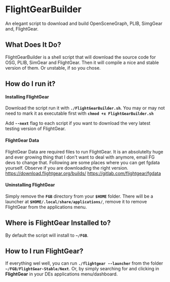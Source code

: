 # FlightGearBuilder
An elegant script to download and build OpenSceneGraph, PLIB, SimgGear and,
FlightGear.

## What Does It Do?
FlightGearBuilder is a shell script that will download the source code for OSG, PLIB, SimGear and FlightGear.
Then it will compile a nice and stable version of them. Or unstable, if so you chose.

## How do I run it?

#### Installing FlightGear
Download the script run it with **`./FlightGearBuilder.sh`**.
You may or may not need to mark it as executable first with **`chmod +x FlightGearBuilder.sh`**

Add **`--next`** flag to each script if you want to download the very
latest testing version of FlightGear.

#### FlightGear Data
FlightGear Data are required files to run FlightGear.
It is an absolutelty huge and ever growing thing that I don't want to deal with anymore, email FG devs to change that.
Following are some places where you can get fgdata yourself. Observe if you are downloading the right version.
https://download.flightgear.org/builds/
https://gitlab.com/flightgear/fgdata

#### Uninstalling FlightGear
Simply remove the **`FGB`** directory from your **`$HOME`** folder.
There will be a launcher at **`$HOME/.local/share/applications/`**, remove it to remove FlightGear from the applications menu.

## Where is FlightGear Installed to?
By default the script will install to **`~/FGB`**.

## How to I run FlightGear?
If everything wel well, you can run **`./flightgear --launcher`** from
the folder **`~/FGB/FlightGear-Stable/Next`**.
Or, by simply searching for and clicking in **FlightGear** in your DEs applications menu/dashboard.

